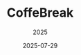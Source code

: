 ---
title: "CoffeBreak"
date: 2025-07-29
subtitle: 2025
link: https://github.com/unibo-oop-projects/OOP24-AlessandroRebosio-FilippoRicciotti-Grace-GraziaBochdanovits-RenovateBot-coffeBreak/raw/refs/heads/master/coffeBreak-all.jar
image: https://github.com/user-attachments/assets/2e386990-7134-4cc0-ad2e-eb3fbf7c6d87
---